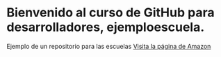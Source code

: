 # Bienvenido al curso de GitHub para desarrolladores, ejemploescuela.
Ejemplo de un repositorio para las escuelas
[Visita la página de Amazon](http://aws.com)

